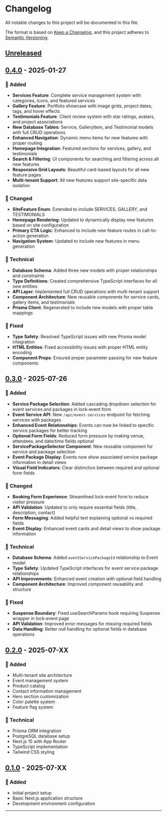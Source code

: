 # Changelog

All notable changes to this project will be documented in this file.

The format is based on [Keep a Changelog](https://keepachangelog.com/en/1.0.0/),
and this project adheres to [Semantic Versioning](https://semver.org/spec/v2.0.0.html).

## [Unreleased]

## [0.4.0] - 2025-01-27

### 🎉 Added
- **Services Feature**: Complete service management system with categories, icons, and featured services
- **Gallery Feature**: Portfolio showcase with image grids, project dates, tags, and hover effects
- **Testimonials Feature**: Client review system with star ratings, avatars, and project associations
- **New Database Tables**: Service, GalleryItem, and Testimonial models with full CRUD operations
- **Enhanced Navigation**: Dynamic menu items for new features with proper routing
- **Homepage Integration**: Featured sections for services, gallery, and testimonials
- **Search & Filtering**: UI components for searching and filtering across all new features
- **Responsive Grid Layouts**: Beautiful card-based layouts for all new feature pages
- **Multi-tenant Support**: All new features support site-specific data isolation

### 🎨 Changed
- **SiteFeature Enum**: Extended to include SERVICES, GALLERY, and TESTIMONIALS
- **Homepage Rendering**: Updated to dynamically display new features based on site configuration
- **Primary CTA Logic**: Enhanced to include new feature routes in call-to-action generation
- **Navigation System**: Updated to include new features in menu generation

### 🔧 Technical
- **Database Schema**: Added three new models with proper relationships and constraints
- **Type Definitions**: Created comprehensive TypeScript interfaces for all new entities
- **API Layer**: Implemented full CRUD operations with multi-tenant support
- **Component Architecture**: New reusable components for service cards, gallery items, and testimonials
- **Prisma Client**: Regenerated to include new models with proper table mappings

### 🐛 Fixed
- **Type Safety**: Resolved TypeScript issues with new Prisma model integration
- **HTML Entities**: Fixed accessibility issues with proper HTML entity encoding
- **Component Props**: Ensured proper parameter passing for new feature components

## [0.3.0] - 2025-07-26

### 🎉 Added
- **Service Package Selection**: Added cascading dropdown selection for event services and packages in lock-event form
- **Event Service API**: New `/api/event-services` endpoint for fetching services with packages
- **Enhanced Event Relationships**: Events can now be linked to specific service packages for better tracking
- **Optional Form Fields**: Reduced form pressure by making venue, attendees, and date/time fields optional
- **ServicePackageSelector Component**: New reusable component for service and package selection
- **Event Package Display**: Events now show associated service package information in detail views
- **Visual Field Indicators**: Clear distinction between required and optional form fields

### 🎨 Changed
- **Booking Form Experience**: Streamlined lock-event form to reduce visitor pressure
- **API Validation**: Updated to only require essential fields (title, description, contact)
- **Form Messaging**: Added helpful text explaining optional vs required fields
- **Event Display**: Enhanced event cards and detail views to show package information

### 🔧 Technical
- **Database Schema**: Added `eventServicePackageId` relationship to Event model
- **Type Safety**: Updated TypeScript interfaces for event service package relationships
- **API Improvements**: Enhanced event creation with optional field handling
- **Component Architecture**: Improved component reusability and structure

### 🐛 Fixed
- **Suspense Boundary**: Fixed useSearchParams hook requiring Suspense wrapper in lock-event page
- **API Validation**: Improved error messages for missing required fields
- **Data Handling**: Better null handling for optional fields in database operations

## [0.2.0] - 2025-07-XX

### 🎉 Added
- Multi-tenant site architecture
- Event management system
- Product catalog
- Contact information management
- Hero section customization
- Color palette system
- Feature flag system

### 🔧 Technical
- Prisma ORM integration
- PostgreSQL database setup
- Next.js 15 with App Router
- TypeScript implementation
- Tailwind CSS styling

## [0.1.0] - 2025-07-XX

### 🎉 Added
- Initial project setup
- Basic Next.js application structure
- Development environment configuration

---

[Unreleased]: https://github.com/username/thrifted-shoes-apparel/compare/v0.4.0...HEAD
[0.4.0]: https://github.com/username/thrifted-shoes-apparel/compare/v0.3.0...v0.4.0
[0.3.0]: https://github.com/username/thrifted-shoes-apparel/compare/v0.2.0...v0.3.0
[0.2.0]: https://github.com/username/thrifted-shoes-apparel/compare/v0.1.0...v0.2.0
[0.1.0]: https://github.com/username/thrifted-shoes-apparel/releases/tag/v0.1.0

